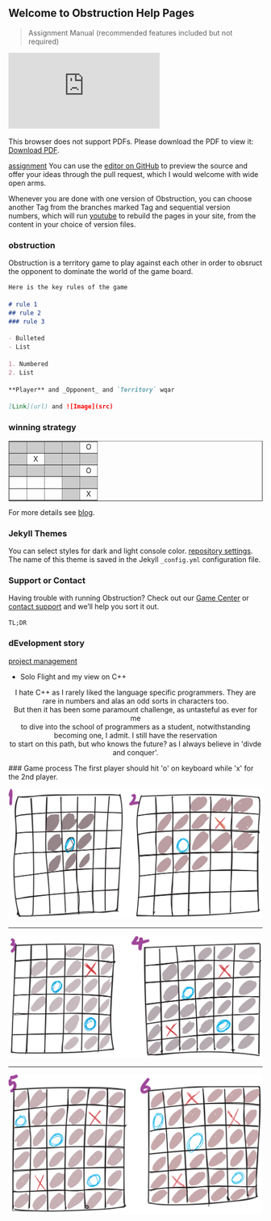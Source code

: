 ## Welcome to Obstruction Help Pages

> Assignment Manual (recommended features included but not required)
<object data="https://github.com/aiegoo/obstruction/blob/master/50.CPP_app.pdf" type="application/pdf" width="700px" height="700px">
    <embed src="https://github.com/aiegoo/obstruction/blob/master/50.CPP_app.pdf">
        <p>This browser does not support PDFs. Please download the PDF to view it: <a href="50.CPP_app.pdf">Download PDF</a>.</p>
    </embed>
</object>

[assignment](https://eggs.or.kr/crh/drone_resource/-/blob/8a8c0dbcb7c50f0f5b7541e4c7125fab2ec93437/50.CPP_app.pdf)
You can use the [editor on GitHub](https://github.com/aiegoo/obstruction/edit/master/README.md) to preview the source and offer your ideas through the pull request, which I would welcome with wide open arms.

Whenever you are done with one version of Obstruction, you can choose another Tag from the branches marked Tag and sequential version numbers, which will run [youtube](https//youtube.com:xkdyk??) to rebuild the pages in your site, from the content in your choice of version files.

### obstruction

Obstruction is a territory game to play against each other in order to obsruct the opponent to dominate the world of the game board.

```markdown
Here is the key rules of the game

# rule 1
## rule 2
### rule 3

- Bulleted
- List

1. Numbered
2. List

**Player** and _Opponent_ and `Territory` wqar

[Link](url) and ![Image](src)
```
### winning strategy

<table border="1">
<tbody><tr align="center" height="20"><td bgcolor="#cccccc" width="20">&nbsp;</td><td bgcolor="#cccccc" width="20">&nbsp;</td><td bgcolor="#cccccc" width="20">&nbsp;</td><td bgcolor="#cccccc" width="20">&nbsp;</td><td width="20">O</td></tr>
<tr align="center" height="20"><td bgcolor="#cccccc">&nbsp;</td><td>X</td><td bgcolor="#cccccc">&nbsp;</td><td bgcolor="#cccccc">&nbsp;</td><td bgcolor="#cccccc">&nbsp;</td></tr>
<tr align="center" height="20"><td bgcolor="#cccccc">&nbsp;</td><td bgcolor="#cccccc">&nbsp;</td><td bgcolor="#cccccc">&nbsp;</td><td bgcolor="#cccccc">&nbsp;</td><td>O</td></tr>
<tr align="center" height="20"><td>&nbsp;</td><td>&nbsp;</td><td>&nbsp;</td><td bgcolor="#cccccc">&nbsp;</td><td bgcolor="#cccccc">&nbsp;</td></tr>
<tr align="center" height="20"><td>&nbsp;</td><td>&nbsp;</td><td>&nbsp;</td><td bgcolor="#cccccc">&nbsp;</td><td>X</td></tr>
</tbody></table>



For more details see [blog](http://www.papg.com/show?2XMX).

### Jekyll Themes

You can select styles for dark and light console color.
[repository settings](https://github.com/aiegoo/obstruction/settings). The name of this theme is saved in the Jekyll `_config.yml` configuration file.

### Support or Contact

Having trouble with running Obstruction? Check out our [Game Center](aiegoo.github.io/obstruction) or [contact support](https://36io.co) and we’ll help you sort it out.

`TL;DR`

### dEvelopment story
[project management](https://github.com/aiegoo/cplus/projects/1) 
- Solo Flight and my view on C++
<p style="text-align: center">
I hate C++ as I rarely liked the language specific programmers. They are rare in numbers and alas an odd sorts in characters too.<br> But then it has been some paramount challenge, as untasteful as ever for me <br>to dive into the school of programmers as a student, notwithstanding becoming one, I admit. I still have the reservation <br> to start on this path, but who knows the future? as I always believe in 'divde and conquer'.
</p>
### Game process
The first player should hit 'o' on keyboard while 'x' for the 2nd player.

![step 1 & 2](images/obstruction1.png)
<hr>

![step 3 & 4](images/obstruction2.png)
<hr>

![step 5 & 6](images/obstruction3.png)
